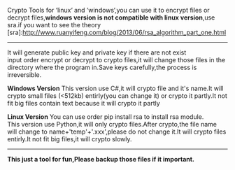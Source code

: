Crypto Tools for ‘linux‘ and ‘windows‘,you can use it to encrypt files or decrypt files,**windows version is not compatible with linux version**,use sra.if you want to see the theory
[sra]:http://www.ruanyifeng.com/blog/2013/06/rsa_algorithm_part_one.html
***
It will generate public key and private key if there are not exist  
input order encrypt or decrypt to crypto files,it will change those files in the directory where the program in.Save keys carefully,the process is irreversible.

**Windows Version**
	This version use C#,it will crypto file and it's name.It will crypto small files (<512kb) entirly(you can change it) or crypto it partly.It not fit big files contain text because it will crypto it partly
	
**Linux Version**
You can use order pip install rsa to install rsa module.  
This version use Python,it will only crypto files.After crypto,the file name will change to name+'temp'+'.xxx',please do not change it.It will crypto files entirly.It not fit big files,it will crypto slowly.

***
**This just a tool for fun,Please backup those files if it important.**

